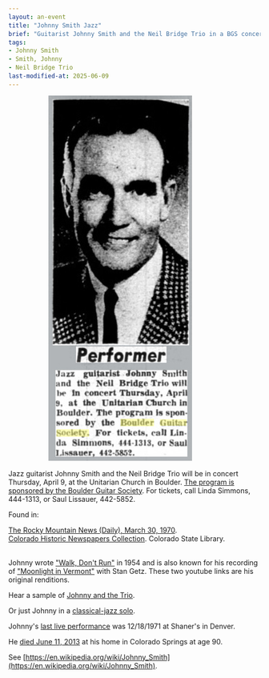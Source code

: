 ```yaml
---
layout: an-event
title: "Johnny Smith Jazz"
brief: "Guitarist Johnny Smith and the Neil Bridge Trio in a BGS concert."
tags:
- Johnny Smith
- Smith, Johnny
- Neil Bridge Trio
last-modified-at: 2025-06-09
---
```

<img src="/pics/19700409-JohnnySmith.jpg" alt="JohnnySmith" style="margin-left: 80px;">

Jazz guitarist Johnny Smith and the Neil Bridge Trio will be in concert Thursday, April 9, at the Unitarian Church in Boulder. <ins>The program is sponsored by the Boulder Guitar Society</ins>. For tickets, call Linda Simmons, 444-1313, or Saul Lissauer, 442-5852.

Found in:

[The Rocky Mountain News (Daily), March 30, 1970](https://www.coloradohistoricnewspapers.org/?a=d&d=RMD19700330-01.2.186&srpos=3&e=-------en-20--1--img-txIN%7ctxCO%7ctxTA-%22boulder+guitar+society%22-------2------).  
[Colorado Historic Newspapers Collection](https://www.coloradohistoricnewspapers.org/). Colorado State Library.  
<br>

Johnny wrote ["Walk, Don't Run"](https://www.youtube.com/watch?v=G_u_AR8u21M) in 1954 and is also known for his recording of ["Moonlight in Vermont"](https://www.youtube.com/watch?v=ILGJqUfQd9Y) with Stan Getz.  These two youtube links are his original renditions.

Hear a sample of [Johnny and the Trio](https://www.youtube.com/watch?v=hTckPWiPm7Y).

Or just Johnny in a [classical-jazz solo](https://www.youtube.com/watch?v=0NDeMHjEqlA).

Johnny's [last live performance](https://dickpatterson.bandcamp.com/album/the-last-night-at-shaners) was 12/18/1971 at Shaner's in Denver.

He [died June 11, 2013](https://www.nytimes.com/2013/06/19/arts/music/johnny-smith-guitarist-and-songwriter-dies-at-90.html) at his home in Colorado Springs at age 90.

See [https://en.wikipedia.org/wiki/Johnny_Smith](https://en.wikipedia.org/wiki/Johnny_Smith).


